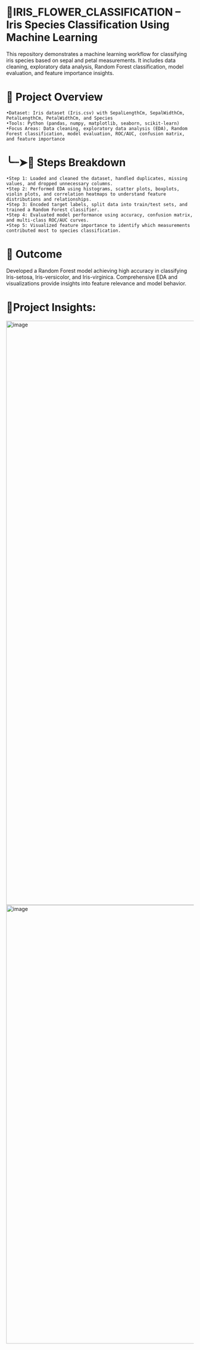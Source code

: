 # 🪻IRIS_FLOWER_CLASSIFICATION – Iris Species Classification Using Machine Learning
This repository demonstrates a machine learning workflow for classifying iris species based on sepal and petal measurements. It includes data cleaning, exploratory data analysis, Random Forest classification, model evaluation, and feature importance insights.

# 📇 Project Overview
    •Dataset: Iris dataset (Iris.csv) with SepalLengthCm, SepalWidthCm, PetalLengthCm, PetalWidthCm, and Species
    •Tools: Python (pandas, numpy, matplotlib, seaborn, scikit-learn)
    •Focus Areas: Data cleaning, exploratory data analysis (EDA), Random Forest classification, model evaluation, ROC/AUC, confusion matrix, and feature importance

# ╰┈➤📝 Steps Breakdown
    •Step 1: Loaded and cleaned the dataset, handled duplicates, missing values, and dropped unnecessary columns.
    •Step 2: Performed EDA using histograms, scatter plots, boxplots, violin plots, and correlation heatmaps to understand feature distributions and relationships.
    •Step 3: Encoded target labels, split data into train/test sets, and trained a Random Forest classifier.
    •Step 4: Evaluated model performance using accuracy, confusion matrix, and multi-class ROC/AUC curves.
    •Step 5: Visualized feature importance to identify which measurements contributed most to species classification.

# 🎯 Outcome
Developed a Random Forest model achieving high accuracy in classifying Iris-setosa, Iris-versicolor, and Iris-virginica. Comprehensive EDA and visualizations provide insights into feature relevance and model behavior.

# 📌Project Insights:
<img width="2183" height="1569" alt="image" src="https://github.com/user-attachments/assets/76ebf38c-122a-46b4-806b-1531456f91dd" />
<img width="1984" height="1178" alt="image" src="https://github.com/user-attachments/assets/c9b807c0-f69d-4de9-840e-6adf619a7ef5" />
